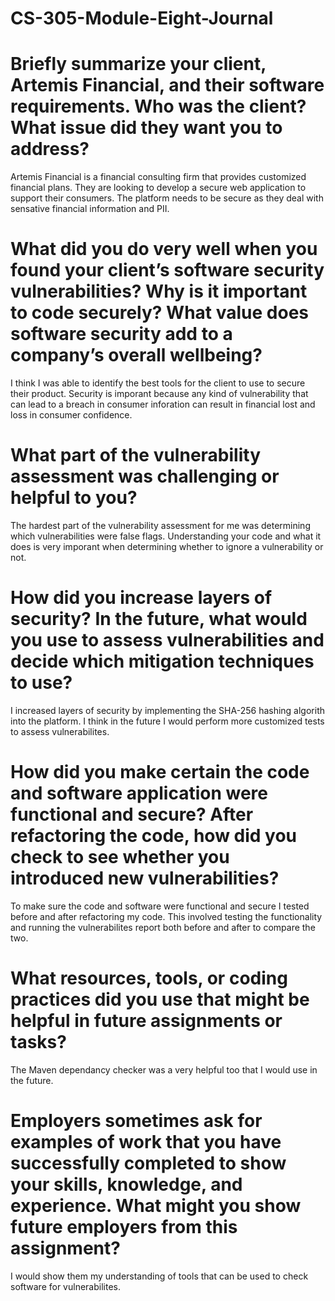 # CS-305-Module-Eight-Journal

# Briefly summarize your client, Artemis Financial, and their software requirements. Who was the client? What issue did they want you to address?
Artemis Financial is a financial consulting firm that provides customized financial plans. They are looking to develop a secure web application to support their consumers. The platform needs to be secure as they deal with sensative financial information and PII. 

# What did you do very well when you found your client’s software security vulnerabilities? Why is it important to code securely? What value does software security add to a company’s overall wellbeing?
I think I was able to identify the best tools for the client to use to secure their product. Security is imporant because any kind of vulnerability that can lead to a breach in consumer inforation can result in financial lost and loss in consumer confidence. 

# What part of the vulnerability assessment was challenging or helpful to you?
The hardest part of the vulnerability assessment for me was determining which vulnerabilities were false flags. Understanding your code and what it does is very imporant when determining whether to ignore a vulnerability or not. 

# How did you increase layers of security? In the future, what would you use to assess vulnerabilities and decide which mitigation techniques to use?
I increased layers of security by implementing the SHA-256 hashing algorith into the platform. I think in the future I would perform more customized tests to assess vulnerabilites. 

# How did you make certain the code and software application were functional and secure? After refactoring the code, how did you check to see whether you introduced new vulnerabilities?
To make sure the code and software were functional and secure I tested before and after refactoring my code. This involved testing the functionality and running the vulnerabilites report both before and after to compare the two. 

# What resources, tools, or coding practices did you use that might be helpful in future assignments or tasks?
The Maven dependancy checker was a very helpful too that I would use in the future. 

# Employers sometimes ask for examples of work that you have successfully completed to show your skills, knowledge, and experience. What might you show future employers from this assignment?
I would show them my understanding of tools that can be used to check software for vulnerabilites. 
